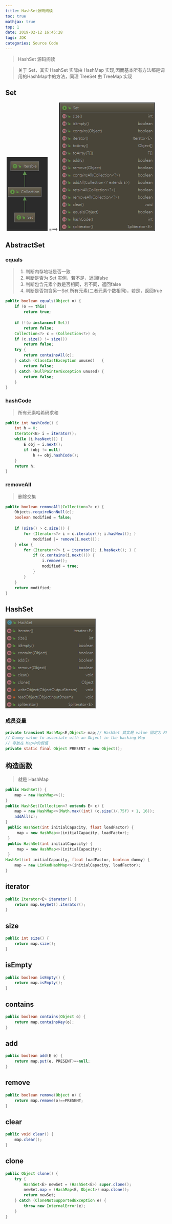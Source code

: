```yaml
---
title: HashSet源码阅读
toc: true
mathjax: true
top: 1
date: 2019-02-12 16:45:28
tags: JDK
categories: Source Code
---
```


> HashSet 源码阅读

<!-- more -->

> 关于 Set，其实 HashSet 实际由 HashMap 实现,因而基本所有方法都是调用的HashMap中的方法，同理 TreeSet 由 TreeMap 实现

## Set

​                                          ![1563872039352](JDK-Set-HashSet/1563872039352.png)     ===>    ![1563872053829](JDK-Set-HashSet/1563872053829.png)               



## AbstractSet

### equals

> 1. 判断内存地址是否一致
> 2. 判断是否为 Set 实例，若不是，返回false
> 3. 判断包含元素个数是否相同，若不同，返回false
> 4. 判断是否包含另一Set 所有元素(二者元素个数相同)，若是，返回true

```java
public boolean equals(Object o) {
    if (o == this)
        return true;

    if (!(o instanceof Set))
        return false;
    Collection<?> c = (Collection<?>) o;
    if (c.size() != size())
        return false;
    try {
        return containsAll(c);
    } catch (ClassCastException unused)   {
        return false;
    } catch (NullPointerException unused) {
        return false;
    }
}
```

### hashCode

> 所有元素哈希码求和

```java
public int hashCode() {
    int h = 0;
    Iterator<E> i = iterator();
    while (i.hasNext()) {
        E obj = i.next();
        if (obj != null)
            h += obj.hashCode();
    }
    return h;
}
```

### removeAll

> 删除交集

```java
public boolean removeAll(Collection<?> c) {
    Objects.requireNonNull(c);
    boolean modified = false;

    if (size() > c.size()) {
        for (Iterator<?> i = c.iterator(); i.hasNext(); )
            modified |= remove(i.next());
    } else {
        for (Iterator<?> i = iterator(); i.hasNext(); ) {
            if (c.contains(i.next())) {
                i.remove();
                modified = true;
            }
        }
    }
    return modified;
}
```

## HashSet

![1563873560123](JDK-Set-HashSet/1563873560123.png)

### 成员变量

```java
private transient HashMap<E,Object> map;// HashSet 其实是 value 固定为 PRESENT 的 HashMap
// Dummy value to associate with an Object in the backing Map
// 存放在 Map中的假值
private static final Object PRESENT = new Object(); 
```

## 构造函数

> 就是 HashMap

```java
public HashSet() {
    map = new HashMap<>();
}
public HashSet(Collection<? extends E> c) {
    map = new HashMap<>(Math.max((int) (c.size()/.75f) + 1, 16));
    addAll(c);
}
 public HashSet(int initialCapacity, float loadFactor) {
     map = new HashMap<>(initialCapacity, loadFactor);
 }
 public HashSet(int initialCapacity) {
     map = new HashMap<>(initialCapacity);
 }
HashSet(int initialCapacity, float loadFactor, boolean dummy) {
    map = new LinkedHashMap<>(initialCapacity, loadFactor);
}
```

## iterator

```java
public Iterator<E> iterator() {
    return map.keySet().iterator();
}
```

## size

```java
public int size() {
    return map.size();
}
```

## isEmpty

```java
public boolean isEmpty() {
    return map.isEmpty();
}
```

## contains

```java
public boolean contains(Object o) {
    return map.containsKey(o);
}
```

## add

```java
public boolean add(E e) {
    return map.put(e, PRESENT)==null;
}
```

## remove

```java
public boolean remove(Object o) {
    return map.remove(o)==PRESENT;
}
```

## clear

```java
public void clear() {
    map.clear();
}
```

##  clone

```java
public Object clone() {
    try {
        HashSet<E> newSet = (HashSet<E>) super.clone();
        newSet.map = (HashMap<E, Object>) map.clone();
        return newSet;
    } catch (CloneNotSupportedException e) {
        throw new InternalError(e);
    }
}
```

